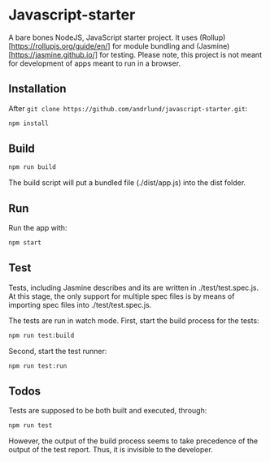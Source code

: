 # Javascript-starter
 A bare bones NodeJS, JavaScript starter project. It uses (Rollup)[https://rollupjs.org/guide/en/] for module bundling and (Jasmine)[https://jasmine.github.io/] for testing. Please note, this project is not meant for development of apps meant to run in a browser.

 ## Installation

 After `git clone https://github.com/andrlund/javascript-starter.git`:

```bash
npm install
```
## Build

```bash
npm run build
```
The build script will put a bundled file (./dist/app.js) into the dist folder.

## Run

Run the app with: 

```bash
npm start
```

## Test
Tests, including Jasmine describes and its are written in ./test/test.spec.js. At this stage, the only support for multiple spec files is by means of importing spec files into ./test/test.spec.js.


The tests are run in watch mode. First, start the build process for the tests:

```bash
npm run test:build
```

Second, start the test runner:

```bash
npm run test:run
```

## Todos

Tests are supposed to be both built and executed, through:

```bash
npm run test
```

However, the output of the build process seems to take precedence of the output of the test report. Thus, it is invisible to the developer.

